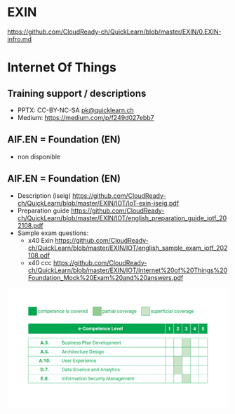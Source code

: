# EXIN
https://github.com/CloudReady-ch/QuickLearn/blob/master/EXIN/0.EXIN-infro.md

# Internet Of Things
## Training support / descriptions
* PPTX: CC-BY-NC-SA pk@quicklearn.ch 
* Medium: https://medium.com/p/f249d027ebb7

## AIF.EN = Foundation (EN)
* non disponible

## AIF.EN = Foundation (EN)
* Description (iseig) https://github.com/CloudReady-ch/QuickLearn/blob/master/EXIN/IOT/IoT-exin-iseig.pdf
* Preparation guide https://github.com/CloudReady-ch/QuickLearn/blob/master/EXIN/IOT/english_preparation_guide_iotf_202108.pdf
* Sample exam questions: 
  * x40 Exin https://github.com/CloudReady-ch/QuickLearn/blob/master/EXIN/IOT/english_sample_exam_iotf_202108.pdf
  * x40 ccc https://github.com/CloudReady-ch/QuickLearn/blob/master/EXIN/IOT/Internet%20of%20Things%20Foundation_Mock%20Exam%20and%20answers.pdf

![e-CF](https://github.com/CloudReady-ch/QuickLearn/blob/master/EXIN/IOT/e-CF_mapping_IOTF.png)
